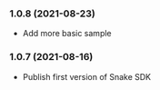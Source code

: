 ### 1.0.8 (2021-08-23)
- Add more basic sample

### 1.0.7 (2021-08-16)
- Publish first version of Snake SDK